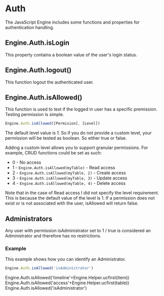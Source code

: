 # Auth
The JavaScript Engine includes some functions and properties for authentication handling.

## Engine.Auth.isLogin
This property contains a boolean value of the user's login status.

## Engine.Auth.logout()
This function logout the authenticated user.

## Engine.Auth.isAllowed()
This function is used to test if the logged in user has a specific premission. Testing permission is simple.
```Javascript
Engine.Auth.isAllowed([Permision], [Level])
```
The default level value is 1. So if you do not provide a custom level, your permission will be tested as boolean. So either true or false.

Adding a custom level allows you to support granular permissions. For example, CRUD functions could be set as such:
* 0 - No access
* 1 - ```Engine.Auth.isAllowed(myTable)``` - Read access
* 2 - ```Engine.Auth.isAllowed(myTable, 2)``` - Create access
* 3 - ```Engine.Auth.isAllowed(myTable, 3)``` - Update access
* 4 - ```Engine.Auth.isAllowed(myTable, 4)``` - Delete access

Note that in the case of Read access I did not specify the level requirement. This is because the default value of the level is 1.
If a permission does not exist or is not associated with the user, isAllowed will return false.

## Administrators
Any user with permission isAdministrator set to 1 / true is considered an Administrator and therefore has no restrictions.

### Example

This example shows how you can identify an Administrator.
```Javascript
Engine.Auth.isAllowed('isAdministrator')
```

Engine.Auth.isAllowed('timeline'+Engine.Helper.ucfirst(item))
Engine.Auth.isAllowed('access'+Engine.Helper.ucfirst(table))
Engine.Auth.isAllowed('isAdministrator')
